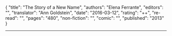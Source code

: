 {
"title": "The Story of a New Name",
"authors": "Elena Ferrante",
"editors": "",
"translator": "Ann Goldstein",
"date": "2016-03-12",
"rating": "++",
"re-read": "",
"pages": "480",
"non-fiction": "",
"comic": "",
"published": "2013"
}

---
